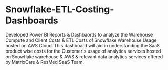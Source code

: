 # Snowflake-ETL-Costing-Dashboards
Developed Power BI Reports & Dashbaords to analyze the Warehouse Compute and Client Costs &amp; ETL Costs of Snowflake Warehouse Usage hosted on AWS Cloud. This dashboard will aid in understanding the SaaS product wise costs for the Customer's usage of analytics services hosted on Snowflake warehouse & AWS &amp; relevant data analytics services offered by MatrixCare & ResMed SaaS Team. 
